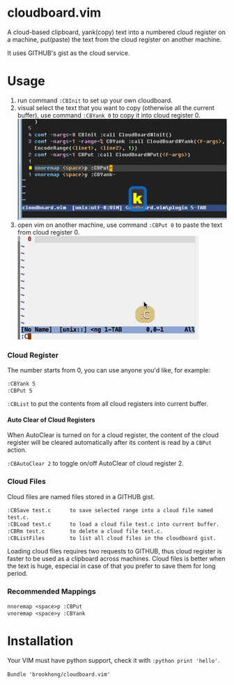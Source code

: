 # cloudboard.vim

A cloud-based clipboard, yank(copy) text into a numbered cloud register on a machine, put(paste) the text from the cloud register on another machine.

It uses GITHUB's gist as the cloud service.

# Usage

1. run command `:CBInit` to set up your own cloudboard.
2. visual select the text that you want to copy (otherwise all the current buffer), use command `:CBYank 0` to copy it into cloud register 0.
![CBYank](https://raw.githubusercontent.com/brookhong/brookhong.github.io/master/assets/images/cbyank.gif)
3. open vim on another machine, use command `:CBPut 0` to paste the text from cloud register 0.
![CBPut](https://raw.githubusercontent.com/brookhong/brookhong.github.io/master/assets/images/cbput.gif)


### Cloud Register

The number starts from 0, you can use anyone you'd like, for example:

    :CBYank 5
    :CBPut 5


`:CBList` to put the contents from all cloud registers into current buffer.

#### Auto Clear of Cloud Registers

When AutoClear is turned on for a cloud register, the content of the cloud register will be cleared automatically after its content is read by a `CBPut` action.

`:CBAutoClear 2` to toggle on/off AutoClear of cloud register 2.

### Cloud Files

Cloud files are named files stored in a GITHUB gist.

    :CBSave test.c      to save selected range into a cloud file named test.c.
    :CBLoad test.c      to load a cloud file test.c into current buffer.
    :CBRm test.c        to delete a cloud file test.c.
    :CBListFiles        to list all cloud files in the cloudboard gist.

Loading cloud files requires two requests to GITHUB, thus cloud register is faster to be used as a clipboard across machines.
Cloud files is better when the text is huge, especial in case of that you prefer to save them for long period.

### Recommended Mappings

    nnoremap <space>p :CBPut 
    vnoremap <space>y :CBYank 

# Installation

Your VIM must have python support, check it with `:python print 'hello'`.

`Bundle 'brookhong/cloudboard.vim'`
